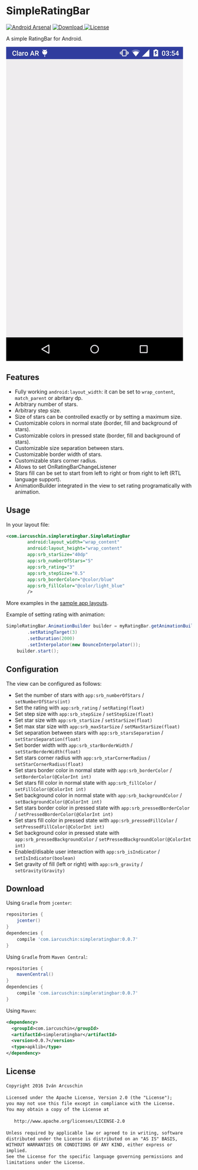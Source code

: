SimpleRatingBar
====

[![Android Arsenal](https://img.shields.io/badge/Android%20Arsenal-%20SimpleRatingBar-green.svg?style=true)](https://android-arsenal.com/details/1/4027)
[![Download](https://api.bintray.com/packages/flyingpumba/maven/simpleratingbar/images/download.svg) ](https://bintray.com/flyingpumba/maven/simpleratingbar/_latestVersion)
[![License](https://img.shields.io/badge/License-Apache%202-blue.svg)](https://github.com/FlyingPumba/SimpleRatingBar/blob/master/LICENSE.txt)

A simple RatingBar for Android.

![](images/sample2.gif)

Features
----
* Fully working `android:layout_width`: it can be set to `wrap_content`, `match_parent` or abritary dp.
* Arbitrary number of stars.
* Arbitrary step size.
* Size of stars can be controlled exactly or by setting a maximum size.
* Customizable colors in normal state (border, fill and background of stars).
* Customizable colors in pressed state (border, fill and background of stars).
* Customizable size separation between stars.
* Customizable border width of stars.
* Customizable stars corner radius.
* Allows to set OnRatingBarChangeListener
* Stars fill can be set to start from left to right or from right to left (RTL language support).
* AnimationBuilder integrated in the view to set rating programatically with animation.

Usage
----

In your layout file:

```xml
<com.iarcuschin.simpleratingbar.SimpleRatingBar
        android:layout_width="wrap_content"
        android:layout_height="wrap_content"
        app:srb_starSize="40dp"
        app:srb_numberOfStars="5"
        app:srb_rating="3"
        app:srb_stepSize="0.5"
        app:srb_borderColor="@color/blue"
        app:srb_fillColor="@color/light_blue"
        />
```

More examples in the [sample app layouts](https://github.com/FlyingPumba/SimpleRatingBar/blob/master/simpleratingbar-sample/src/main/res/layout).

Example of setting rating with animation:

```java
SimpleRatingBar.AnimationBuilder builder = myRatingBar.getAnimationBuilder()
        .setRatingTarget(3)
        .setDuration(2000)
        .setInterpolator(new BounceInterpolator());
    builder.start();
```


Configuration
----
The view can be configured as follows:

* Set the number of stars with `app:srb_numberOfStars` / `setNumberOfStars(int)`
* Set the rating with `app:srb_rating` / `setRating(float)`
* Set step size with `app:srb_stepSize` / `setStepSize(float)`
* Set star size with `app:srb_starSize` / `setStarSize(float)`
* Set max star size with `app:srb_maxStarSize` / `setMaxStarSize(float)`
* Set separation between stars with `app:srb_starsSeparation` / `setStarsSeparation(float)`
* Set border width with `app:srb_starBorderWidth` / `setStarBorderWidth(float)`
* Set stars corner radius with `app:srb_starCornerRadius` / `setStarCornerRadius(float)`
* Set stars border color in normal state with `app:srb_borderColor` / `setBorderColor(@ColorInt int)`
* Set stars fill color in normal state with `app:srb_fillColor` / `setFillColor(@ColorInt int)`
* Set background color in normal state with `app:srb_backgroundColor` / `setBackgroundColor(@ColorInt int)`
* Set stars border color in pressed state with `app:srb_pressedBorderColor` / `setPressedBorderColor(@ColorInt int)`
* Set stars fill color in pressed state with `app:srb_pressedFillColor` / `setPressedFillColor(@ColorInt int)`
* Set background color in pressed state with `app:srb_pressedBackgroundColor` / `setPressedBackgroundColor(@ColorInt int)`
* Enabled/disable user interaction with `app:srb_isIndicator` / `setIsIndicator(boolean)`
* Set gravity of fill (left or right) with `app:srb_gravity` / `setGravity(Gravity)`

Download
----

Using `Gradle` from `jcenter`:

```groovy
repositories {
    jcenter()
}
dependencies {
    compile 'com.iarcuschin:simpleratingbar:0.0.7'
}
```

Using `Gradle` from `Maven Central`:

```groovy
repositories {
    mavenCentral()
}
dependencies {
    compile 'com.iarcuschin:simpleratingbar:0.0.7'
}
```

Using `Maven`:
```xml
<dependency>
  <groupId>com.iarcuschin</groupId>
  <artifactId>simpleratingbar</artifactId>
  <version>0.0.7</version>
  <type>apklib</type>
</dependency>
```

License
----
    Copyright 2016 Iván Arcuschin

    Licensed under the Apache License, Version 2.0 (the "License");
    you may not use this file except in compliance with the License.
    You may obtain a copy of the License at

       http://www.apache.org/licenses/LICENSE-2.0

    Unless required by applicable law or agreed to in writing, software
    distributed under the License is distributed on an "AS IS" BASIS,
    WITHOUT WARRANTIES OR CONDITIONS OF ANY KIND, either express or implied.
    See the License for the specific language governing permissions and
    limitations under the License.
